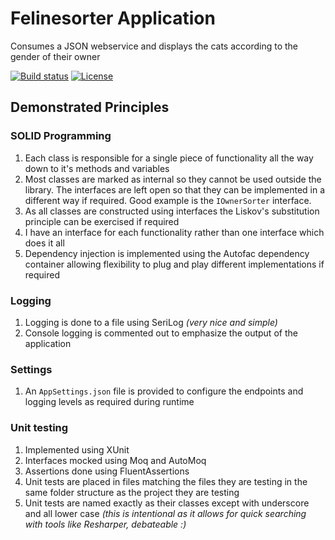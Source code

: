 # Felinesorter Application
Consumes a JSON webservice and displays the cats according to the gender of their owner

[![Build status](https://ci.appveyor.com/api/projects/status/qnnt1f8rakhpukcu?svg=true)](https://ci.appveyor.com/project/ruskindantra/felinesorter) [![License](http://img.shields.io/:license-mit-blue.svg)](https://raw.githubusercontent.com/ruskindantra/felinesorter/master/LICENSE)

## Demonstrated Principles
### SOLID Programming
1. Each class is responsible for a single piece of functionality all the way down to it's methods and variables
1. Most classes are marked as internal so they cannot be used outside the library.  The interfaces are left open so that they can be implemented in a different way if required.  Good example is the `IOwnerSorter` interface.
1. As all classes are constructed using interfaces the Liskov's substitution principle can be exercised if required
1. I have an interface for each functionality rather than one interface which does it all
1. Dependency injection is implemented using the Autofac dependency container allowing flexibility to plug and play different implementations if required

### Logging
1. Logging is done to a file using SeriLog *(very nice and simple)*
1. Console logging is commented out to emphasize the output of the application

### Settings
1. An `AppSettings.json` file is provided to configure the endpoints and logging levels as required during runtime

### Unit testing
1. Implemented using XUnit
1. Interfaces mocked using Moq and AutoMoq
1. Assertions done using FluentAssertions
1. Unit tests are placed in files matching the files they are testing in the same folder structure as the project they are testing
1. Unit tests are named exactly as their classes except with underscore and all lower case *(this is intentional as it allows for quick searching with tools like Resharper, debateable :)*
